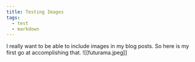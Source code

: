```yaml
---
title: Testing Images
tags:
  - test
  - markdown
---
```

I really want to be able to include images in my blog posts. So here is my first go at accomplishing that. 
![[futurama.jpeg]]